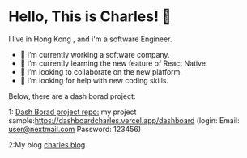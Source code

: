 
<h1 align='left'> Hello, This is Charles! 👋 </h1>

<p align='left'>
  I live in Hong Kong , and i'm a software Engineer.
</p>


- 🔭 I’m currently working a software company.
- 🌱 I’m currently learning  the new feature of React Native.
- 👯 I’m looking to collaborate on the new platform.
- 🤔 I’m looking for help with new coding skills.

Below, there are a dash borad project:

1: [Dash Borad project repo:](https://github.com/Charles2029/dashboardcharles)
 my project sample:https://dashboardcharles.vercel.app/dashboard
(login: Email: user@nextmail.com  Password: 123456)

2:My blog
[charles blog](https://charles2029-github-io.vercel.app/)
